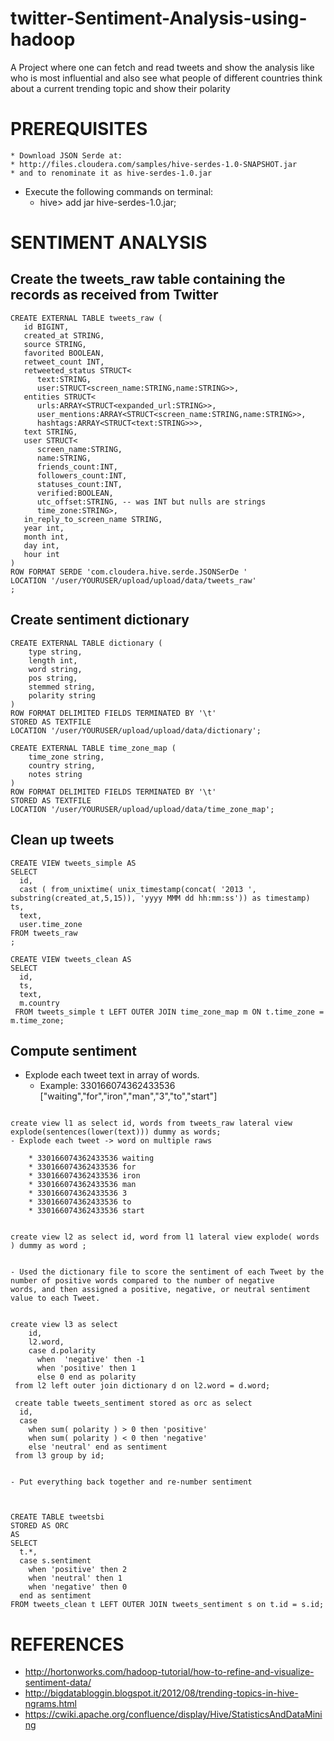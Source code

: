 # twitter-Sentiment-Analysis-using-hadoop
A Project where one can fetch and read tweets and show the analysis like who is most influential and also see what people of different countries think about a current trending topic and show their polarity


**PREREQUISITES**
=================

	* Download JSON Serde at:
	* http://files.cloudera.com/samples/hive-serdes-1.0-SNAPSHOT.jar
	* and to renominate it as hive-serdes-1.0.jar

- Execute the following commands on terminal:
	+ hive> add jar hive-serdes-1.0.jar;

**SENTIMENT ANALYSIS**
======================

Create the tweets_raw table containing the records as received from Twitter
---------------------------------------------------------------------------
```
CREATE EXTERNAL TABLE tweets_raw (
   id BIGINT,
   created_at STRING,
   source STRING,
   favorited BOOLEAN,
   retweet_count INT,
   retweeted_status STRUCT<
      text:STRING,
      user:STRUCT<screen_name:STRING,name:STRING>>,
   entities STRUCT<
      urls:ARRAY<STRUCT<expanded_url:STRING>>,
      user_mentions:ARRAY<STRUCT<screen_name:STRING,name:STRING>>,
      hashtags:ARRAY<STRUCT<text:STRING>>>,
   text STRING,
   user STRUCT<
      screen_name:STRING,
      name:STRING,
      friends_count:INT,
      followers_count:INT,
      statuses_count:INT,
      verified:BOOLEAN,
      utc_offset:STRING, -- was INT but nulls are strings
      time_zone:STRING>,
   in_reply_to_screen_name STRING,
   year int,
   month int,
   day int,
   hour int
)
ROW FORMAT SERDE 'com.cloudera.hive.serde.JSONSerDe '
LOCATION '/user/YOURUSER/upload/upload/data/tweets_raw'
;
```

Create sentiment dictionary
---------------------------
```
CREATE EXTERNAL TABLE dictionary (
    type string,
    length int,
    word string,
    pos string,
    stemmed string,
    polarity string
)
ROW FORMAT DELIMITED FIELDS TERMINATED BY '\t'
STORED AS TEXTFILE
LOCATION '/user/YOURUSER/upload/upload/data/dictionary';

CREATE EXTERNAL TABLE time_zone_map (
    time_zone string,
    country string,
    notes string
)
ROW FORMAT DELIMITED FIELDS TERMINATED BY '\t'
STORED AS TEXTFILE
LOCATION '/user/YOURUSER/upload/upload/data/time_zone_map';
```


Clean up tweets
---------------
```
CREATE VIEW tweets_simple AS
SELECT
  id,
  cast ( from_unixtime( unix_timestamp(concat( '2013 ', substring(created_at,5,15)), 'yyyy MMM dd hh:mm:ss')) as timestamp) ts,
  text,
  user.time_zone
FROM tweets_raw
;

CREATE VIEW tweets_clean AS
SELECT
  id,
  ts,
  text,
  m.country
 FROM tweets_simple t LEFT OUTER JOIN time_zone_map m ON t.time_zone = m.time_zone;
```


Compute sentiment
-----------------

- Explode each tweet text in array of words.
	* Example: 330166074362433536 ["waiting","for","iron","man","3","to","start"]
```

create view l1 as select id, words from tweets_raw lateral view explode(sentences(lower(text))) dummy as words;
- Explode each tweet -> word on multiple raws

	* 330166074362433536 waiting
	* 330166074362433536 for
	* 330166074362433536 iron
	* 330166074362433536 man
	* 330166074362433536 3
	* 330166074362433536 to
	* 330166074362433536 start


create view l2 as select id, word from l1 lateral view explode( words ) dummy as word ;


- Used the dictionary file to score the sentiment of each Tweet by the number of positive words compared to the number of negative
words, and then assigned a positive, negative, or neutral sentiment value to each Tweet.


create view l3 as select
    id,
    l2.word,
    case d.polarity
      when  'negative' then -1
      when 'positive' then 1
      else 0 end as polarity
 from l2 left outer join dictionary d on l2.word = d.word;

 create table tweets_sentiment stored as orc as select
  id,
  case
    when sum( polarity ) > 0 then 'positive'
    when sum( polarity ) < 0 then 'negative'
    else 'neutral' end as sentiment
 from l3 group by id;


- Put everything back together and re-number sentiment



CREATE TABLE tweetsbi
STORED AS ORC
AS
SELECT
  t.*,
  case s.sentiment
    when 'positive' then 2
    when 'neutral' then 1
    when 'negative' then 0
  end as sentiment
FROM tweets_clean t LEFT OUTER JOIN tweets_sentiment s on t.id = s.id;
```





**REFERENCES**
==============
- http://hortonworks.com/hadoop-tutorial/how-to-refine-and-visualize-sentiment-data/
- http://bigdatabloggin.blogspot.it/2012/08/trending-topics-in-hive-ngrams.html
- https://cwiki.apache.org/confluence/display/Hive/StatisticsAndDataMining

